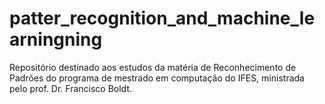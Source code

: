 # patter_recognition_and_machine_learningning
Repositório destinado aos estudos da matéria de Reconhecimento de Padrões do programa de mestrado em computação do IFES, ministrada pelo prof. Dr. Francisco Boldt.
